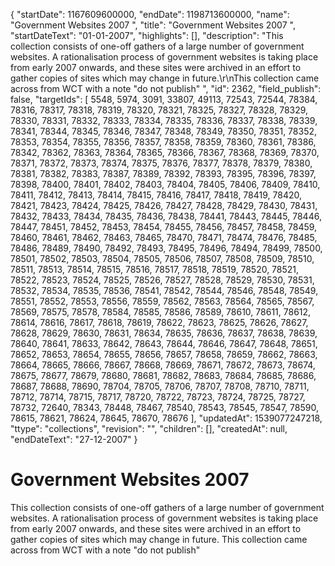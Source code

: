 {
  "startDate": 1167609600000, 
  "endDate": 1198713600000, 
  "name": "Government Websites 2007 ", 
  "title": "Government Websites 2007 ", 
  "startDateText": "01-01-2007", 
  "highlights": [], 
  "description": "This collection consists of one-off gathers of a large number of government websites. A rationalisation process of government websites is taking place from early 2007 onwards, and these sites were archived in an effort to gather copies of sites which may change in future.\r\nThis collection came across from WCT with a note \"do not publish\" ", 
  "id": 2362, 
  "field_publish": false, 
  "targetIds": [
    5548, 
    5974, 
    3091, 
    33807, 
    49113, 
    72543, 
    72544, 
    78384, 
    78316, 
    78317, 
    78318, 
    78319, 
    78320, 
    78321, 
    78325, 
    78327, 
    78328, 
    78329, 
    78330, 
    78331, 
    78332, 
    78333, 
    78334, 
    78335, 
    78336, 
    78337, 
    78338, 
    78339, 
    78341, 
    78344, 
    78345, 
    78346, 
    78347, 
    78348, 
    78349, 
    78350, 
    78351, 
    78352, 
    78353, 
    78354, 
    78355, 
    78356, 
    78357, 
    78358, 
    78359, 
    78360, 
    78361, 
    78386, 
    78342, 
    78362, 
    78363, 
    78364, 
    78365, 
    78366, 
    78367, 
    78368, 
    78369, 
    78370, 
    78371, 
    78372, 
    78373, 
    78374, 
    78375, 
    78376, 
    78377, 
    78378, 
    78379, 
    78380, 
    78381, 
    78382, 
    78383, 
    78387, 
    78389, 
    78392, 
    78393, 
    78395, 
    78396, 
    78397, 
    78398, 
    78400, 
    78401, 
    78402, 
    78403, 
    78404, 
    78405, 
    78406, 
    78409, 
    78410, 
    78411, 
    78412, 
    78413, 
    78414, 
    78415, 
    78416, 
    78417, 
    78418, 
    78419, 
    78420, 
    78421, 
    78423, 
    78424, 
    78425, 
    78426, 
    78427, 
    78428, 
    78429, 
    78430, 
    78431, 
    78432, 
    78433, 
    78434, 
    78435, 
    78436, 
    78438, 
    78441, 
    78443, 
    78445, 
    78446, 
    78447, 
    78451, 
    78452, 
    78453, 
    78454, 
    78455, 
    78456, 
    78457, 
    78458, 
    78459, 
    78460, 
    78461, 
    78462, 
    78463, 
    78465, 
    78470, 
    78471, 
    78474, 
    78476, 
    78485, 
    78486, 
    78489, 
    78490, 
    78492, 
    78493, 
    78495, 
    78496, 
    78494, 
    78499, 
    78500, 
    78501, 
    78502, 
    78503, 
    78504, 
    78505, 
    78506, 
    78507, 
    78508, 
    78509, 
    78510, 
    78511, 
    78513, 
    78514, 
    78515, 
    78516, 
    78517, 
    78518, 
    78519, 
    78520, 
    78521, 
    78522, 
    78523, 
    78524, 
    78525, 
    78526, 
    78527, 
    78528, 
    78529, 
    78530, 
    78531, 
    78532, 
    78534, 
    78535, 
    78536, 
    78541, 
    78542, 
    78544, 
    78546, 
    78548, 
    78549, 
    78551, 
    78552, 
    78553, 
    78556, 
    78559, 
    78562, 
    78563, 
    78564, 
    78565, 
    78567, 
    78569, 
    78575, 
    78578, 
    78584, 
    78585, 
    78586, 
    78589, 
    78610, 
    78611, 
    78612, 
    78614, 
    78616, 
    78617, 
    78618, 
    78619, 
    78622, 
    78623, 
    78625, 
    78626, 
    78627, 
    78628, 
    78629, 
    78630, 
    78631, 
    78634, 
    78635, 
    78636, 
    78637, 
    78638, 
    78639, 
    78640, 
    78641, 
    78633, 
    78642, 
    78643, 
    78644, 
    78646, 
    78647, 
    78648, 
    78651, 
    78652, 
    78653, 
    78654, 
    78655, 
    78656, 
    78657, 
    78658, 
    78659, 
    78662, 
    78663, 
    78664, 
    78665, 
    78666, 
    78667, 
    78668, 
    78669, 
    78671, 
    78672, 
    78673, 
    78674, 
    78675, 
    78677, 
    78679, 
    78680, 
    78681, 
    78682, 
    78683, 
    78684, 
    78685, 
    78686, 
    78687, 
    78688, 
    78690, 
    78704, 
    78705, 
    78706, 
    78707, 
    78708, 
    78710, 
    78711, 
    78712, 
    78714, 
    78715, 
    78717, 
    78720, 
    78722, 
    78723, 
    78724, 
    78725, 
    78727, 
    78732, 
    72640, 
    78343, 
    78448, 
    78467, 
    78540, 
    78543, 
    78545, 
    78547, 
    78590, 
    78615, 
    78621, 
    78624, 
    78645, 
    78670, 
    78676
  ], 
  "updatedAt": 1539077247218, 
  "ttype": "collections", 
  "revision": "", 
  "children": [], 
  "createdAt": null, 
  "endDateText": "27-12-2007"
}

# Government Websites 2007 

This collection consists of one-off gathers of a large number of government websites. A rationalisation process of government websites is taking place from early 2007 onwards, and these sites were archived in an effort to gather copies of sites which may change in future.
This collection came across from WCT with a note "do not publish" 